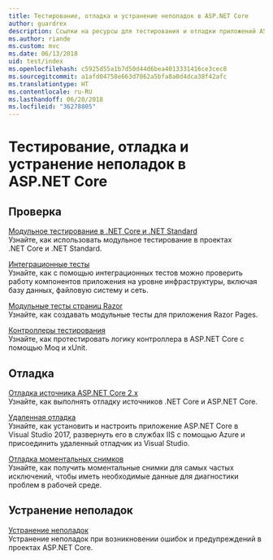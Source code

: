 ```yaml
---
title: Тестирование, отладка и устранение неполадок в ASP.NET Core
author: guardrex
description: Ссылки на ресурсы для тестирования и отладки приложений ASP.NET Core.
ms.author: riande
ms.custom: mvc
ms.date: 06/13/2018
uid: test/index
ms.openlocfilehash: c5925d55a1b7d50d44d6bea4013331416ce3cec8
ms.sourcegitcommit: a1afd04758e663d7062a5bfa8a0d4dca38f42afc
ms.translationtype: HT
ms.contentlocale: ru-RU
ms.lasthandoff: 06/20/2018
ms.locfileid: "36278805"
---
```

# <a name="test-debug-and-troubleshoot-in-aspnet-core"></a>Тестирование, отладка и устранение неполадок в ASP.NET Core

## <a name="test"></a>Проверка

[Модульное тестирование в .NET Core и .NET Standard](/dotnet/articles/core/testing/)  
Узнайте, как использовать модульное тестирование в проектах .NET Core и .NET Standard.

[Интеграционные тесты](xref:test/integration-tests)  
Узнайте, как с помощью интеграционных тестов можно проверить работу компонентов приложения на уровне инфраструктуры, включая базу данных, файловую систему и сеть.

[Модульные тесты страниц Razor](xref:test/razor-pages-tests)  
Узнайте, как создавать модульные тесты для приложения Razor Pages.

[Контроллеры тестирования](xref:mvc/controllers/testing)  
Узнайте, как протестировать логику контроллера в ASP.NET Core с помощью Moq и xUnit.

## <a name="debug"></a>Отладка

[Отладка источника ASP.NET Core 2.x](https://github.com/aspnet/Docs/issues/4155)  
Узнайте, как выполнять отладку источников .NET Core и ASP.NET Core.

[Удаленная отладка](/visualstudio/debugger/remote-debugging-azure)  
Узнайте, как установить и настроить приложение ASP.NET Core в Visual Studio 2017, развернуть его в службах IIS с помощью Azure и присоединить удаленный отладчик из Visual Studio.

[Отладка моментальных снимков](/azure/application-insights/app-insights-snapshot-debugger)  
Узнайте, как получить моментальные снимки для самых частых исключений, чтобы иметь необходимые данные для диагностики проблем в рабочей среде.

## <a name="troubleshoot"></a>Устранение неполадок

[Устранение неполадок](xref:test/troubleshoot)  
Устранение неполадок при возникновении ошибок и предупреждений в проектах ASP.NET Core.
